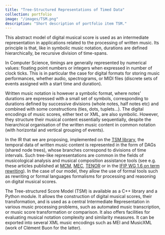 ```yaml
---
title: "Tree-Structured Representations of Timed Data"
collection: portfolio
image: "/images/TSM.png"
description: "Short description of portfolio item TSM."
---
```


This abstract model of digital musical score is used as an intermediate representation in applications related to the processing of written music. Its principle is that, like in symbolic music notation, durations are defined hierarchically, be recursive division of time-spans.



In Computer Science, timings are generally represented by numerical values: floating point numbers or integers when expressed in number of clock ticks. This is in particular the case for digital formats for storing music performances, whether audio, spectrograms, or MIDI files (discrete sets of events assigned with a start time and duration).

Written music notation is however a symbolic format, where notes’ durations are expressed with a small set of symbols, corresponding to durations defined by successive divisions (whole notes, half notes etc) and combined with some constructions (ties, dots, tuplets…). The digital encodings of music scores, either text or XML, are also symbolic. However, they structure their musical content essentially sequentially, despite the hierarchical organisation of the written music content in common notation (with horizontal and vertical grouping of events). 

In the IR that we are proposing, implemented on the [TSM library](soft/2022-TSM), the temporal data of written music content is represented in the form of DAGs (shared node trees), whose branches correspond to divisions of time intervals. Such tree-like representations are common in the fields of musicological analysis and musical composition assistance tools (see e.g. these articles published at [MCM](2015-06-01-A-Structural-Theory-of-Rhythm-Notation-based-on-Tree-Representations-and-Term-Rewriting), [MEC](2015-05-01-Towards-an-Equational-Theory-of-Rhythm-Notation), [TENOR](2017-05-01-Generating-equivalent-rhythmic-notations-based-on-rhythm-tree-languages) or in the [IFIP WG 1.6 on term rewriting](publication/2014-07-01-Rhythm-Tree-Rewriting)). In the case of our model, they allow the use of formal tools such as rewriting or formal languages formalisms for processing and reasoning on digital musical scores.

The Tree-structured Score Model (TSM) is available as a C++ library and a Python module. It allows the construction of digital musical scores, their transformation, and is used as a central Intermediate Representation in various music processing problems, such as automated music transcription, or music score transformation or comparison.  It also offers facilities for evaluating musical notation complexity and similarity measures. It can be exported into several XML music encodings such as MEI and MusicXML (work of Clément Buon for the latter).

